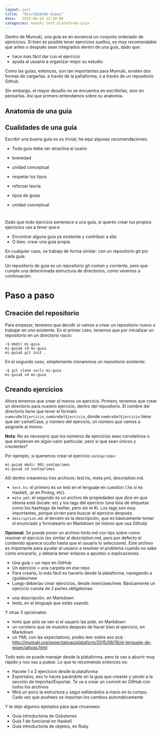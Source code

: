 ```yaml
---
layout: post
title:  "Escribiendo Guías"
date:   2015-06-24 12:30:00
categories: mumuki tech plataforma guia
---
```


Dentro de Mumuki, una guía es en escencia un conjunto ordenado de ejericicios. Si bien es posible tener ejercicios sueltos, es muy recomendable que antes o después sean integrados dentro de una guía, dado que:

  * hace más fácil dar con el ejercicio
  * ayuda al usuario a organizar mejor su estudio

Como las guías, entonces, son tan importantes para Mumuki, existen dos formas de cargarlas: a través de la paltaforma, o a través de un repositorio Github.

Sin embargo, el mayor desafío no se encuentra en escribirlas, sino en pensarlas. Así que primero entendamos sobre su anatomía.

## Anatomia de una guía

## Cualidades de una guía

Escribir una buena guía no es trivial; he aquí algunas recomendaciones:


* Toda guía debe ser atractiva al usario
* brevedad
* unidad conceptual
* respetar los tipos
* reforzar teoria


* tipos de guias
* unidad conceptual


#
 Dado que todo ejercicio pertenece a una guía, si querés crear tus propios ejercicios vas a tener que:e
 * Encontrar alguna guía ya existente y contribuir a ella
 * O bien, crear una guía propia

En cualquier caso, se trabaja de forma similar: con un repositorio git por cada guía.

Un repositorio de guía es un repositorio git común y corriente, pero que cumple una determinada estructura de directorios, como veremos a continuación.

# Paso a paso

## Creación del repositorio

Para empezar, tenemos que decidir si vamos a crear un repositorio nuevo o trabajar en uno existente. En el primer caso, tenemos que por inicializar un repositorio en un directorio vacío:

```
~$ mkdir mi-guia
mi-guia$ cd mi-guia
mi-guia$ git init .
```

En el segundo caso, simplemente clonaremos un repositorio existente:

```
~$ git clone <url> mi-guia
mi-guia$ cd mi-guia
```

## Creando ejercicios

Ahora tenemos que crear al menos un ejercicio. Primero, tenemos que crear un directorio para nuestro ejercicio, dentro del repositorio. El nombre del directorio tiene que tener el formato `numeroDelEjercicio_nombreDelEjercicio`, donde `nombreDelEjercicio` tiene que ser camelCase, y número del ejercicio, un número que vamos a asignarle al mismo.

**Nota**: No es necesario que los números de ejercicios sean correlativos o que empiecen en algún valor particular, pero sí que sean únicos y crecientes*

Por ejemplo, si queremos crear el ejercicio `sonCoprimos`:

```
mi-guia$ mkdir 001_sonCoprimos
mi-guia$ cd sonCoprimos
```

Allí dentro crearemos tres archivos: test.hs, meta.yml, description.md.
 * `test.hs`: el primero es un test en el lenguaje en cuestion (.hs si es Haskell, .pl en Prolog, etc).
 * `meta.yml`: el segundo es un archivo de propiedades que dice en que idioma está (locale: es) y los tags del ejercicio (una lista de etiquetas como los hashtags de twitter, pero sin el #). Los tags son muy importantes, porque sirven para buscar el ejercicio después.
 * `description.md`: el tercero es la descripción, que es básicamente tomar el enunciado y formatearlo en Markdown (el mismo que usa Github)


**Opcional**:  Se puede poner un archivo hints.md con tips sobre como resolver el ejercicio (es similar al description.md, pero por defecto el contenido aparece oculto hasta que el usuario lo seleccione). Este archivo es importante para ayudar al usuario a resolver el problema cuando no sabe cómo encararlo, y debería tener enlaces a apuntes o explicaciones.



- Una guía = un repo en GitHub
- Un ejercicio = una carpeta en ese repo
- Para crearla, lo más fácil es hacerlo desde la plataforma, navegando a /guides/new
- Luego deberías crear ejercicios, desde /exercises/new. Básicamente un ejercicio consta de 2 partes obligatorias:
* una descripción, en Markdown
* tests, en el lenguaje que estés usando

Y otras 3 opcionales:
* hints que sólo se ven si el usuario las pide, en Markdown
* un corolario que se muestra después de hacer bien el ejercicio, en Markdown
* un YML con las expectations, podés leer sobre eso acá: http://mumuki.org/expectativas/plataform/2015/06/16/el-lenguaje-de-expectativas.html

Todo esto se puede manejar desde la plataforma, pero te vas a aburrir muy rápido y nos vas a putear. Lo que te recomiendo entonces es:

- Hacete 1 o 2 ejercicios desde la plataforma
- Exportalos, eso lo hacés parándote en la guía que creaste y yendo a la sección de Importar/Exportar. Te va a crear un commit en GitHub con todos los archivos
- Mirá un poco la estructura y seguí editándolos a mano en tu compu. Cada vez que pushees se importan los cambios automáticamente

Y te dejo algunos ejemplos para que chusmees:
- Guia introductoria de Gobstones
- Guía 1 de funcional en Haskell
- Guía introductoria de objetos, en Ruby